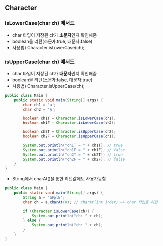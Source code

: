## Character

### isLowerCase(char ch) 메서드
* char 타입이 저장된 ch가 **소문자**인지 확인해줌
* boolean을 리턴(소문자:true, 대문자:false)
* 사용법) Character.isLowerCase(ch);


### isUpperCase(char ch) 메서드
* char 타입이 저장된 ch가 **대문자**인지 확인해줌
* boolean을 리턴(소문자:false, 대문자:true)
* 사용법) Character.isUpperCase(ch);

```java
public class Main {
    public static void main(String[] args) {
        char ch1 = 'a';
        char ch2 = 'A';

        boolean ch1T = Character.isLowerCase(ch1);
        boolean ch1F = Character.isLowerCase(ch2);

        boolean ch2T = Character.isUpperCase(ch2);
        boolean ch2F = Character.isUpperCase(ch1);

        System.out.println("ch1T = " + ch1T); // true
        System.out.println("ch1F = " + ch1F); // false
        System.out.println("ch2T = " + ch2T); // true
        System.out.println("ch2F = " + ch2F); // false
    }
}
```

* String에서 charAt()을 통한 리턴값에도 사용가능함

```java
public class Main {
    public static void main(String[] args) {
        String a = "aPplE";
        char ch = a.charAt(0); // charAt(int index) => char 타입을 리턴

        if (Character.isLowerCase(ch)) {
            System.out.println("ch: " + ch);
        } else {
            System.out.println("ch: " + ch);
        }
    }
}
```
